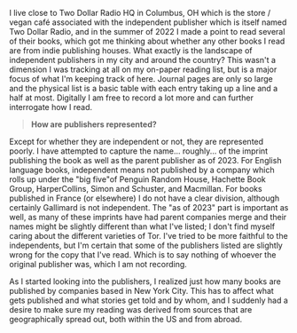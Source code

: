 
I live close to Two Dollar Radio HQ in Columbus,
OH which is the store / vegan café associated with the independent publisher
which is itself named Two Dollar Radio, and in the summer of 2022 I made a point
to read several of their books, which got me thinking about whether any other books I 
read are from indie publishing houses. What exactly is the landscape of independent
publishers in my city and around the country? This wasn't a dimension I was tracking
at all on my on-paper reading list, but is a major focus of what I'm keeping track of here.
Journal pages are only so large and the physical list is a basic table with each
entry taking up a line and a half at most. Digitally I am free to record a lot more
and can further interrogate how I read.

> __How are publishers represented?__

Except for whether they are independent or not, they are represented poorly. I have
attempted to capture the name... roughly... of the imprint publishing the book as well
as the parent publisher as of 2023. For English language books, independent means not
published by a company which rolls up under the "big five"of Penguin Random House, 
Hachette Book Group, HarperCollins, Simon and Schuster, and Macmillan. For books published in
France (or elsewhere) I do not have a clear division, although certainly Gallimard is not
independent. The "as of 2023" part is important as well, as many of these imprints have
had parent companies merge and their names might be slightly different than what I've listed;
I don't find myself caring about the different varieties of Tor. I've tried to be more
faithful to the independents, but I'm certain that some of the publishers listed are slightly
wrong for the copy that I've read. Which is to say nothing of whoever the original publisher
was, which I am not recording.

As I started looking into the publishers, I realized just how many books are published
by companies based in New York City. This has to affect what gets published and what stories
get told and by whom, and I suddenly
had a desire to make sure my reading was derived from sources that are geographically spread
out, both within the US and from abroad.
